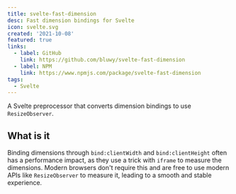 ```yaml
---
title: svelte-fast-dimension
desc: Fast dimension bindings for Svelte
icon: svelte.svg
created: '2021-10-08'
featured: true
links:
  - label: GitHub
    link: https://github.com/bluwy/svelte-fast-dimension
  - label: NPM
    link: https://www.npmjs.com/package/svelte-fast-dimension
tags:
  - Svelte
---
```


A Svelte preprocessor that converts dimension bindings to use `ResizeObserver`.

<!-- endexcerpt -->

## What is it

Binding dimensions through `bind:clientWidth` and `bind:clientHeight` often has a performance impact, as they use a trick with `iframe` to measure the dimensions. Modern browsers don't require this and are free to use modern APIs like `ResizeObserver` to measure it, leading to a smooth and stable experience.
